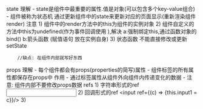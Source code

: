 state
    理解
        - state是组件中最重要的属性.值是对象(可以包含多个key-value组合) 
        - 组件被称为状态机 通过更新组件中的state来更新对应的页面显示(重新渲染组件render)
    注意
        1) 组件中的render方法中的this为组件的实例对象
        2) 组件自定义的方法中this为undefined(作为事件回调使用 ),解决
            a:强制绑定this,通过函数对象的bind()
            b:箭头函数  (赋值语句 放在实例自身)
        3) 状态函数 不能直接修改或更新 setState
        
        //缺点: 在组件内部就写好东西 
props
    理解
        - 每个组件都会有props(properties的简写)属性
        - 组件标签的所有属性都保存在props中
    作用
        - 通过标签属性从组件外向组件内传递变化的数据
        - 注意: 组件内部不要修改props数据
refs
    1) 字符串形式的ref
        <input ref="input1"/>
    2) 回调形式的ref
        <input ref={(c) => {this.input1 = c}}/>
    3) 